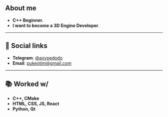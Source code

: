 ## About me

 - **C++ Beginner.**
 - **I want to become a 3D Engine Developer**.

---

## 🌟 Social links

- **Telegram**: [@axypedodo](https://t.me/axypedodo)
- **Email**: pukeotim@gmail.com

---

## 📚 Worked w/

- **C++, CMake**
- **HTML, CSS, JS, React**
- **Python, Qt**
